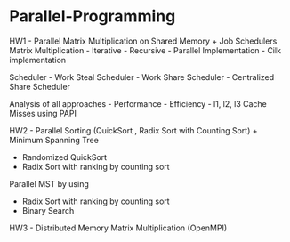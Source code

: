 # Parallel-Programming

HW1 - Parallel Matrix Multiplication on Shared Memory + Job Schedulers
Matrix Multiplication - Iterative
                      - Recursive
                      - Parallel Implementation
                      - Cilk implementation
                      
Scheduler - Work Steal Scheduler
          - Work Share Scheduler
          - Centralized Share Scheduler
          
Analysis of all approaches - Performance
                           - Efficiency
                           - l1, l2, l3 Cache Misses using PAPI 

HW2 - Parallel Sorting (QuickSort , Radix Sort with Counting Sort) + Minimum Spanning Tree
- Randomized QuickSort
- Radix Sort with ranking by counting sort

Parallel MST by using
  - Radix Sort with ranking by counting sort
  - Binary Search
  

HW3 - Distributed Memory Matrix Multiplication (OpenMPI)
